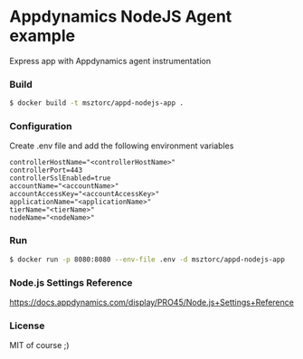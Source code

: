 # Appdynamics NodeJS Agent example
Express app with Appdynamics agent instrumentation


### Build

```bash
$ docker build -t msztorc/appd-nodejs-app .
```

### Configuration

Create .env file and add the following environment variables

```
controllerHostName="<controllerHostName>"
controllerPort=443
controllerSslEnabled=true
accountName="<accountName>"
accountAccessKey="<accountAccessKey>"
applicationName="<applicationName>"
tierName="<tierName>"
nodeName="<nodeName>"
```

### Run

```bash
$ docker run -p 8080:8080 --env-file .env -d msztorc/appd-nodejs-app
```


### Node.js Settings Reference

https://docs.appdynamics.com/display/PRO45/Node.js+Settings+Reference


### License
MIT of course ;)